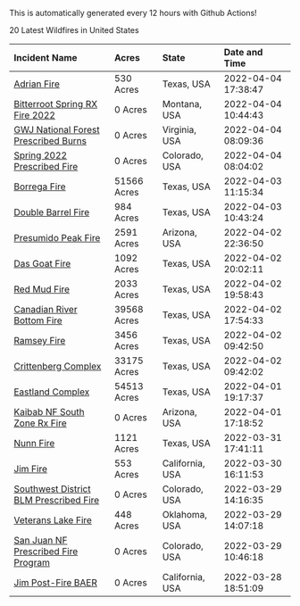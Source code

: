 This is automatically generated every 12 hours with Github Actions!

20 Latest Wildfires in United States

 | Incident Name | Acres | State | Date and Time |
|:---|:---|:---|:---|
| [Adrian Fire](https://inciweb.nwcg.gov/incident/8047/) | 530 Acres | Texas, USA | 2022-04-04 17:38:47 |
| [Bitterroot Spring RX Fire 2022](https://inciweb.nwcg.gov/incident/8024/) | 0 Acres | Montana, USA | 2022-04-04 10:44:43 |
| [GWJ National Forest Prescribed Burns](https://inciweb.nwcg.gov/incident/7945/) | 0 Acres | Virginia, USA | 2022-04-04 08:09:36 |
| [Spring 2022 Prescribed Fire](https://inciweb.nwcg.gov/incident/7992/) | 0 Acres | Colorado, USA | 2022-04-04 08:04:02 |
| [Borrega Fire](https://inciweb.nwcg.gov/incident/8043/) | 51566 Acres | Texas, USA | 2022-04-03 11:15:34 |
| [Double Barrel Fire](https://inciweb.nwcg.gov/incident/8045/) | 984 Acres | Texas, USA | 2022-04-03 10:43:24 |
| [Presumido Peak Fire](https://inciweb.nwcg.gov/incident/8036/) | 2591 Acres | Arizona, USA | 2022-04-02 22:36:50 |
| [Das Goat Fire](https://inciweb.nwcg.gov/incident/8030/) | 1092 Acres | Texas, USA | 2022-04-02 20:02:11 |
| [Red Mud Fire](https://inciweb.nwcg.gov/incident/8046/) | 2033 Acres | Texas, USA | 2022-04-02 19:58:43 |
| [Canadian River Bottom Fire](https://inciweb.nwcg.gov/incident/8041/) | 39568 Acres | Texas, USA | 2022-04-02 17:54:33 |
| [Ramsey Fire](https://inciweb.nwcg.gov/incident/8020/) | 3456 Acres | Texas, USA | 2022-04-02 09:42:50 |
| [Crittenberg Complex](https://inciweb.nwcg.gov/incident/8033/) | 33175 Acres | Texas, USA | 2022-04-02 09:42:02 |
| [Eastland Complex](https://inciweb.nwcg.gov/incident/8010/) | 54513 Acres | Texas, USA | 2022-04-01 19:17:37 |
| [Kaibab NF South Zone Rx Fire](https://inciweb.nwcg.gov/incident/5922/) | 0 Acres | Arizona, USA | 2022-04-01 17:18:52 |
| [Nunn Fire](https://inciweb.nwcg.gov/incident/8038/) | 1121 Acres | Texas, USA | 2022-03-31 17:41:11 |
| [Jim Fire](https://inciweb.nwcg.gov/incident/7987/) | 553 Acres | California, USA | 2022-03-30 16:11:53 |
| [Southwest District BLM Prescribed Fire ](https://inciweb.nwcg.gov/incident/7852/) | 0 Acres | Colorado, USA | 2022-03-29 14:16:35 |
| [Veterans Lake Fire](https://inciweb.nwcg.gov/incident/8023/) | 448 Acres | Oklahoma, USA | 2022-03-29 14:07:18 |
| [San Juan NF Prescribed Fire Program](https://inciweb.nwcg.gov/incident/6288/) | 0 Acres | Colorado, USA | 2022-03-29 10:46:18 |
| [Jim Post-Fire BAER](https://inciweb.nwcg.gov/incident/8000/) | 0 Acres | California, USA | 2022-03-28 18:51:09 |
